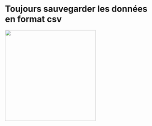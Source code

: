 # Toujours sauvegarder les données en format csv

<img src="/pictures/csv_sauvegarde.png" width="300"/>
